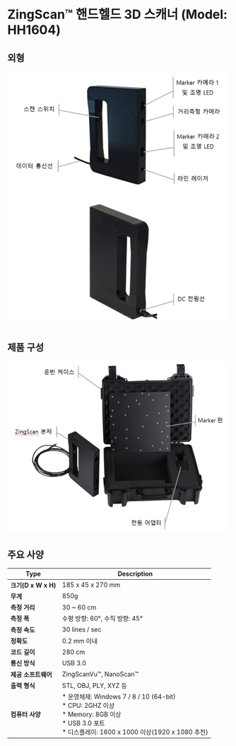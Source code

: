 # ZingScan™ 핸드헬드 3D 스캐너 (Model: HH1604)

## 외형
![ScreenShot](../Images/product.PNG)

## 제품 구성
![ScreenShot](../Images/component.PNG)

## 주요 사양
Type | Description |
------|------|
**크기(D x W x H)** | 185 x 45 x 270 mm |
**무게** | 850g |
**측정 거리** | 30 ~ 60 cm | 
**측정 폭** | 수평 방향: 60°, 수직 방향: 45° | 
**측정 속도** | 30 lines / sec | 
**정확도** | 0.2 mm 이내 |
**코드 길이** | 280 cm |
**통신 방식** | USB 3.0 |
**제공 소프트웨어** | ZingScanVu™, NanoScan™ |
**출력 형식** | STL, OBJ, PLY, XYZ 등 | 
**컴퓨터 사양** | * 운영체제: Windows 7 / 8 / 10 (64-bit) </br> * CPU: 2GHZ 이상</br> * Memory: 8GB 이상</br> * USB 3.0 포트</br> * 디스플레이: 1600 x 1000 이상(1920 x 1080 추천) | 

